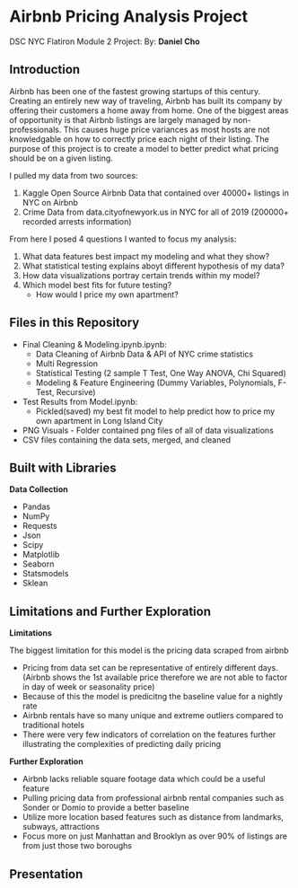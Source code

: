 # Airbnb Pricing Analysis Project

DSC NYC Flatiron Module 2 Project:
By: **Daniel Cho**

## Introduction

Airbnb has been one of the fastest growing startups of this century. Creating an entirely new way of traveling, Airbnb has built its company by offering their customers a home away from home. One of the biggest areas of opportunity is that Airbnb listings are largely managed by non-professionals. This causes huge price variances as most hosts are not knowledgable on how to correctly price each night of their listing. The purpose of this project is to create a model to better predict what pricing should be on a given listing.

I pulled my data from two sources:
 1. Kaggle Open Source Airbnb Data that contained over 40000+ listings in NYC on Airbnb
 2. Crime Data from data.cityofnewyork.us in NYC for all of 2019 (200000+ recorded arrests information)

From here I posed 4 questions I wanted to focus my analysis:
 1. What data features best impact my modeling and what they show?
 2. What statistical testing explains aboyt different hypothesis of my data?
 3. How data visualizations portray certain trends within my model?
 4. Which model best fits for future testing?
    - How would I price my own apartment?
 
## Files in this Repository
 * Final Cleaning & Modeling.ipynb.ipynb:
    - Data Cleaning of Airbnb Data & API of NYC crime statistics
    - Multi Regression
    - Statistical Testing (2 sample T Test, One Way ANOVA, Chi Squared)
    - Modeling & Feature Engineering (Dummy Variables, Polynomials, F-Test, Recursive)
 * Test Results from Model.ipynb:
    - Pickled(saved) my best fit model to help predict how to price my own apartment in Long Island City
 * PNG Visuals - Folder contained png files of all of data visualizations
 * CSV files containing the data sets, merged, and cleaned

## Built with Libraries
**Data Collection**
 * Pandas
 * NumPy
 * Requests
 * Json
 * Scipy
 * Matplotlib
 * Seaborn
 * Statsmodels
 * Sklean
 
## Limitations and Further Exploration
**Limitations**

The biggest limitation for this model is the pricing data scraped from airbnb
* Pricing from data set can be representative of entirely different days. (Airbnb shows the 1st available price therefore we are not able to factor in day of week or seasonality price)
* Because of this the model is predicitng the baseline value for a nightly rate
* Airbnb rentals have so many unique and extreme outliers compared to traditional hotels
* There were very few indicators of correlation on the features further illustrating the complexities of predicting daily pricing

**Further Exploration**

* Airbnb lacks reliable square footage data which could be a useful feature
* Pulling pricing data from professional airbnb rental companies such as Sonder or Domio to provide a better baseline
* Utilize more location based features such as distance from landmarks, subways, attractions
* Focus more on just Manhattan and Brooklyn as over 90% of listings are from just those two boroughs

## Presentation 


